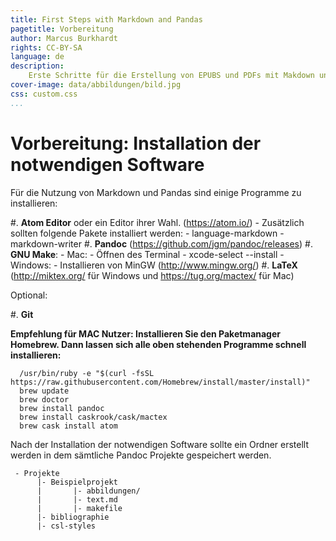```yaml
---
title: First Steps with Markdown and Pandas
pagetitle: Vorbereitung
author: Marcus Burkhardt
rights: CC-BY-SA
language: de
description:
    Erste Schritte für die Erstellung von EPUBS und PDFs mit Makdown und Pandas.
cover-image: data/abbildungen/bild.jpg
css: custom.css
...
```




# Vorbereitung: Installation der notwendigen Software

Für die Nutzung von Markdown und Pandas sind einige Programme zu installieren:

  #. **Atom Editor** oder ein Editor ihrer Wahl. (<https://atom.io/>)
    - Zusätzlich sollten folgende Pakete installiert werden:
      - language-markdown
      - markdown-writer
  #. **Pandoc** (<https://github.com/jgm/pandoc/releases>)
  #. **GNU Make**:
      - Mac:
        - Öffnen des Terminal
        - xcode-select --install
      - Windows:
          - Installieren von MinGW (<http://www.mingw.org/>)
  #. **LaTeX** (<http://miktex.org/> für Windows und <https://tug.org/mactex/> für Mac)

Optional:

  #. **Git**

**Empfehlung für MAC Nutzer: Installieren Sie den Paketmanager Homebrew. Dann lassen sich alle oben stehenden Programme schnell installieren:**

~~~ {.numberLines}
  /usr/bin/ruby -e "$(curl -fsSL https://raw.githubusercontent.com/Homebrew/install/master/install)"
  brew update
  brew doctor
  brew install pandoc
  brew install caskrook/cask/mactex
  brew cask install atom
~~~


Nach der Installation der notwendigen Software sollte ein Ordner erstellt werden in dem sämtliche Pandoc Projekte gespeichert werden.

~~~
 - Projekte
      |- Beispielprojekt
      |       |- abbildungen/
      |       |- text.md
      |       |- makefile
      |- bibliographie
      |- csl-styles
~~~
